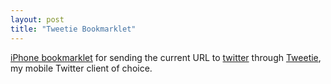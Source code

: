 ```yaml
---
layout: post
title: "Tweetie Bookmarklet"
---
```


[iPhone bookmarklet](http://www.atebits.com/software/tweetie/bookmarklet/ "iPhone bookmarklet") for sending the current URL to [twitter](http://twitter.com "Twitter") through [Tweetie](http://tweetie.com "Tweetie"), my mobile Twitter client of choice.